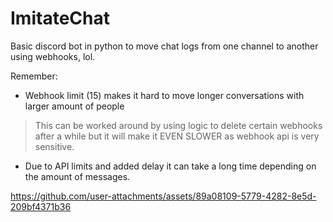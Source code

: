 # ImitateChat
Basic discord bot in python to move chat logs from one channel to another using webhooks, lol.

Remember:

- Webhook limit (15) makes it hard to move longer conversations with larger amount of people <br>
> This can be worked around by using logic to delete certain webhooks after a while but it will make it EVEN SLOWER as webhook api is very sensitive.  <br>
- Due to API limits and added delay it can take a long time depending on the amount of messages.



https://github.com/user-attachments/assets/89a08109-5779-4282-8e5d-209bf4371b36

